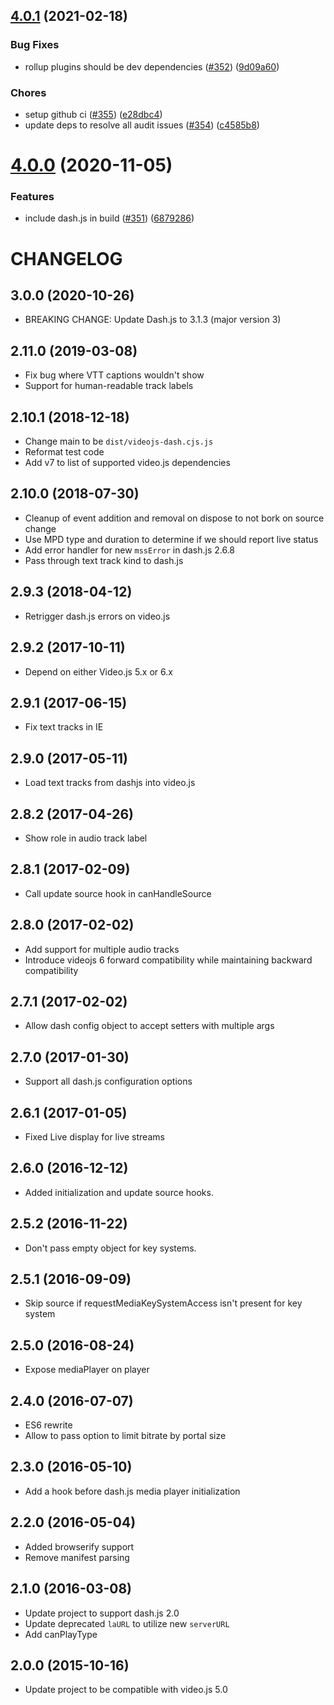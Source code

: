 <a name="4.0.1"></a>
## [4.0.1](https://github.com/videojs/videojs-contrib-dash/compare/v4.0.0...v4.0.1) (2021-02-18)

### Bug Fixes

* rollup plugins should be dev dependencies ([#352](https://github.com/videojs/videojs-contrib-dash/issues/352)) ([9d09a60](https://github.com/videojs/videojs-contrib-dash/commit/9d09a60))

### Chores

* setup github ci ([#355](https://github.com/videojs/videojs-contrib-dash/issues/355)) ([e28dbc4](https://github.com/videojs/videojs-contrib-dash/commit/e28dbc4))
* update deps to resolve all audit issues ([#354](https://github.com/videojs/videojs-contrib-dash/issues/354)) ([c4585b8](https://github.com/videojs/videojs-contrib-dash/commit/c4585b8))

<a name="4.0.0"></a>
# [4.0.0](https://github.com/videojs/videojs-contrib-dash/compare/v3.0.0...v4.0.0) (2020-11-05)

### Features

* include dash.js in build ([#351](https://github.com/videojs/videojs-contrib-dash/issues/351)) ([6879286](https://github.com/videojs/videojs-contrib-dash/commit/6879286))

CHANGELOG
=========

## 3.0.0 (2020-10-26)
* BREAKING CHANGE: Update Dash.js to 3.1.3 (major version 3)

## 2.11.0 (2019-03-08)
* Fix bug where VTT captions wouldn't show
* Support for human-readable track labels

## 2.10.1 (2018-12-18)
* Change main to be `dist/videojs-dash.cjs.js`
* Reformat test code
* Add v7 to list of supported video.js dependencies

## 2.10.0 (2018-07-30)
* Cleanup of event addition and removal on dispose to not bork on source change
* Use MPD type and duration to determine if we should report live status
* Add error handler for new `mssError` in dash.js 2.6.8
* Pass through text track kind to dash.js

## 2.9.3 (2018-04-12)
* Retrigger dash.js errors on video.js

## 2.9.2 (2017-10-11)
* Depend on either Video.js 5.x or 6.x

## 2.9.1 (2017-06-15)
* Fix text tracks in IE

## 2.9.0 (2017-05-11)
* Load text tracks from dashjs into video.js

## 2.8.2 (2017-04-26)
* Show role in audio track label

## 2.8.1 (2017-02-09)
* Call update source hook in canHandleSource

## 2.8.0 (2017-02-02)
* Add support for multiple audio tracks
* Introduce videojs 6 forward compatibility while maintaining backward compatibility

## 2.7.1 (2017-02-02)
* Allow dash config object to accept setters with multiple args

## 2.7.0 (2017-01-30)
* Support all dash.js configuration options

## 2.6.1 (2017-01-05)
* Fixed Live display for live streams

## 2.6.0 (2016-12-12)
* Added initialization and update source hooks.

## 2.5.2 (2016-11-22)
* Don't pass empty object for key systems.

## 2.5.1 (2016-09-09)
* Skip source if requestMediaKeySystemAccess isn't present for key system

## 2.5.0 (2016-08-24)
* Expose mediaPlayer on player

## 2.4.0 (2016-07-07)
* ES6 rewrite
* Allow to pass option to limit bitrate by portal size

## 2.3.0 (2016-05-10)
* Add a hook before dash.js media player initialization

## 2.2.0 (2016-05-04)
* Added browserify support
* Remove manifest parsing

## 2.1.0 (2016-03-08)
* Update project to support dash.js 2.0
* Update deprecated `laURL` to utilize new `serverURL`
* Add canPlayType

## 2.0.0 (2015-10-16)
* Update project to be compatible with video.js 5.0
